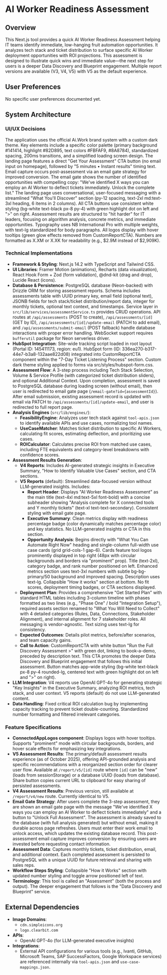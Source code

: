 # AI Worker Readiness Assessment

## Overview
This Next.js tool provides a quick AI Worker Readiness Assessment helping IT teams identify immediate, low-hanging fruit automation opportunities. It analyzes tech stack and ticket distribution to surface specific AI Worker deployment opportunities with ROI projections. This assessment is designed to illustrate quick wins and immediate value—the next step for users is a deeper Data Discovery and Blueprint engagement. Multiple report versions are available (V3, V4, V5) with V5 as the default experience.

## User Preferences
No specific user preferences documented yet.

## System Architecture

### UI/UX Decisions
The application uses the official Ai.Work brand system with a custom dark theme. Key elements include a specific color palette (primary background #141414, highlight #82D895, text colors #FBFAF9, #8A8784), standardized spacing, 200ms transitions, and a simplified loading screen design. The landing page features a direct "Get Your Assessment" CTA button (no email input on homepage), followed by "5 minutes • Instant results" timing text. Email capture occurs post-assessment via an email gate strategy for improved conversion. The email gate shows the number of identified opportunities with compelling copy: "We've identified X ways you can employ an AI Worker to deflect tickets immediately. Unlock the complete list." The landing page uses conversational, user-focused messaging with a streamlined "What You'll Discover" section (py-12 spacing, text-2xl md:text-3xl heading, 6 items in 2 columns). All CTA buttons use consistent white styling (bg-white text-black px-8 py-4) with green highlight dot on left and ">" on right. Assessment results are structured to "hit harder" for IT leaders, focusing on algorithm analysis, concrete metrics, and immediate opportunities. Typography uses NB International Pro with multiple weights, with text-lg standardized for body paragraphs. All logos display with hover tooltips (green glow effects removed from CustomReportCTA). Numbers are formatted as X.XM or X.XK for readability (e.g., $2.9M instead of $2,909K).

### Technical Implementations
-   **Framework & Styling**: Next.js 14.2 with TypeScript and Tailwind CSS.
-   **UI Libraries**: Framer Motion (animations), Recharts (data visualization), React Hook Form + Zod (form validation), @dnd-kit (drag and drop), Lucide React (icons).
-   **Database & Persistence**: PostgreSQL database (Neon-backed) with Drizzle ORM for storing assessment reports. Schema includes assessments table with UUID primary key, email field (optional text), JSONB fields for tech stack/ticket distribution/report data, integer for monthly tickets, optional text context, and timestamps. Service layer in `src/lib/services/assessmentService.ts` provides CRUD operations. API routes at `/api/assessments` (POST to create), `/api/assessments/[id]` (GET by ID), `/api/assessments/[id]/update-email` (PATCH to add email), and `/api/assessments/submit-email` (POST fallback) handle database interactions with proper error handling. WebSocket support requires `bufferutil` package for Neon serverless driver.
-   **HubSpot Integration**: Site-wide tracking script loaded in root layout (Portal ID: 145411173, region: eu1). HubSpot form (ID: 336ea270-b317-44e7-b3a8-132aae822d08) integrated into CustomReportCTA component within the "7-Day Ticket Listening Process" section. Custom dark theme styling applied to forms via src/styles/hubspot-form.css.
-   **Assessment Flow**: A 3-step process including Tech Stack Selection, Volume & Service Profile (with categorized ticket distribution sliders), and optional Additional Context. Upon completion, assessment is saved to PostgreSQL database during loading screen (without email), then user is redirected to email gate page (`/email-gate?id={assessmentId}`). After email submission, existing assessment record is updated with email via PATCH to `/api/assessments/[id]/update-email`, and user is redirected to full report page.
-   **Analysis Engines** (`src/lib/engines/`):
    -   **FeasibilityEngine**: Analyzes user tech stack against `tool-apis.json` to identify available APIs and use cases, normalizing tool names.
    -   **UseCaseMatcher**: Matches ticket distribution to specific AI Workers, calculating fit scores, estimating deflection, and prioritizing use cases.
    -   **ROICalculator**: Calculates precise ROI from matched use cases, including FTE equivalents and category-level breakdowns with confidence scores.
-   **Assessment Results Generation**: 
    -   **V4 Reports**: Includes AI-generated strategic insights in Executive Summary, "How to Identify Valuable Use Cases" section, and CTA sections.
    -   **V5 Reports** (default): Streamlined data-focused version without LLM-generated insights. Includes:
        -   **Report Header**: Displays "AI Worker Readiness Assessment" as the main title (text-4xl md:text-5xl font-bold) with a concise subheader showing "Analysis complete for X connected tools and Y monthly tickets" (text-xl text-text-secondary). Consistent styling with email gate page.
        -   **Executive Summary**: Clean metrics display with readiness percentage badge (color dynamically matches percentage color) and key statistics. No LLM-generated insights or CTA in this section.
        -   **Opportunity Analysis**: Begins directly with "What You Can Automate Right Now" heading and single-column full-width use case cards (grid grid-cols-1 gap-6). Cards feature tool logos prominently displayed in top right (48px with circular backgrounds and borders via "prominent" prop). Title (text-2xl), category badge, and rank number positioned on left. Enhanced metrics section uses text-3xl numbers with subtle bg-bg-primary/50 background and improved spacing. Description uses text-lg. Collapsible "How it works" section at bottom. No fit scores, deployment timing badges, or CTA sections displayed.
    -   **Deployment Plan**: Provides a comprehensive "Get Started Plan" with standard HTML tables including 3-column timeline with phases formatted as two lines (e.g., "Phase One" / bold "Integration Setup"), required assets section renamed to "What You Will Need to Collect" with 4 detailed categories (Rules, Data, Connections, Stakeholder Alignment), and internal alignment for 7 stakeholder roles. All messaging is vendor-agnostic. Text sizing uses text-lg for consistency.
    -   **Expected Outcomes**: Details pilot metrics, before/after scenarios, and team capacity gains.
    -   **Call to Action**: CustomReportCTA with white button "Run the Full Discovery Assessment >" with green dot, linking to book-a-demo, preceded by description text. This CTA promotes the deeper Data Discovery and Blueprint engagement that follows this initial assessment. Button matches app-wide styling (bg-white text-black px-8 py-4 rounded-lg, centered text with green highlight dot on left and ">" on right).
-   **LLM Integration**: V4 reports use OpenAI GPT-4o for generating strategic "Key Insights" in the Executive Summary, analyzing ROI metrics, tech stack, and user context. V5 reports (default) do not use LLM-generated content.
-   **Data Handling**: Fixed critical ROI calculation bug by implementing capacity tracking to prevent ticket double-counting. Standardized number formatting and filtered irrelevant categories.

### Feature Specifications
-   **ConnectedAppLogos component**: Displays logos with hover tooltips. Supports "prominent" mode with circular backgrounds, borders, and hover scale effects for emphasizing key integrations.
-   **V5 Assessment Results**: The primary/default assessment results experience (as of October 2025), offering API-grounded analysis and specific recommendations with a reorganized section order for clearer user flow. Available at `/report/v5/[id]` route where `[id]` can be "new" (loads from sessionStorage) or a database UUID (loads from database). Share button copies current URL to clipboard for easy sharing of persisted assessments.
-   **V4 Assessment Results**: Previous version, still available at `/report/v4/new` route. Currently identical to V5.
-   **Email Gate Strategy**: After users complete the 3-step assessment, they are shown an email gate page with the message "We've identified X ways you can employ an AI Worker to deflect tickets immediately" and a button to "Unlock Full Assessment". The assessment is already saved to the database (with full analysis generated) but without email, making it durable across page refreshes. Users must enter their work email to unlock access, which updates the existing database record. This post-assessment email capture improves conversion by ensuring users are invested before requesting contact information.
-   **Assessment Data**: Captures monthly tickets, ticket distribution, email, and additional context. Each completed assessment is persisted to PostgreSQL with a unique UUID for future retrieval and sharing with sales reps.
-   **Workflow Steps Styling**: Collapsible "How it Works" section with updated number styling and toggle arrow positioned left of text.
-   **Terminology**: This tool is called an "Assessment" (both the process and output). The deeper engagement that follows is the "Data Discovery and Blueprint" service.

## External Dependencies
-   **Image Domains**:
    -   `cdn.simpleicons.org`
    -   `logo.clearbit.com`
-   **APIs**:
    -   OpenAI GPT-4o (for LLM-generated executive insights)
-   **Integrations**:
    -   External API configurations for various tools (e.g., Ivanti, GitHub, Microsoft Teams, SAP SuccessFactors, Google Workspace services) are referenced internally via `tool-apis.json` and `use-case-mappings.json`.